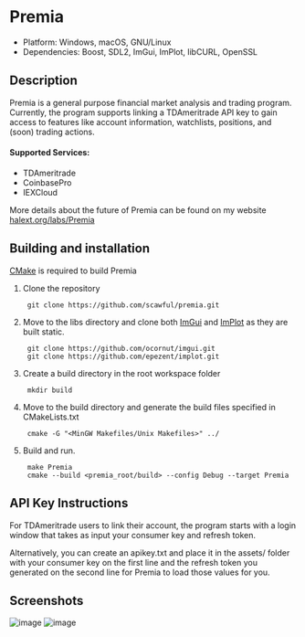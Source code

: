 # Premia

- Platform: Windows, macOS, GNU/Linux
- Dependencies: Boost, SDL2, ImGui, ImPlot, libCURL, OpenSSL

## Description
Premia is a general purpose financial market analysis and trading program. Currently, the program supports linking a TDAmeritrade API key to gain access to features like account information, watchlists, positions, and (soon) trading actions. 

#### Supported Services: 
- TDAmeritrade
- CoinbasePro
- IEXCloud 

More details about the future of Premia can be found on my website [halext.org/labs/Premia](https://halext.org/labs/Premia/)

Building and installation
-------------------------
[CMake](http://www.cmake.org "CMake") is required to build Premia 

1. Clone the repository

        git clone https://github.com/scawful/premia.git
 
2. Move to the libs directory and clone both [ImGui](https://github.com/ocornut/imgui) and [ImPlot](https://github.com/epezent/implot) as they are built static.

        git clone https://github.com/ocornut/imgui.git
        git clone https://github.com/epezent/implot.git

3. Create a build directory in the root workspace folder

        mkdir build
      
4. Move to the build directory and generate the build files specified in CMakeLists.txt

        cmake -G "<MinGW Makefiles/Unix Makefiles>" ../

5. Build and run.

        make Premia
        cmake --build <premia_root/build> --config Debug --target Premia

API Key Instructions
----------

For TDAmeritrade users to link their account, the program starts with a login window that takes as input your consumer key and refresh token.

Alternatively, you can create an apikey.txt and place it in the assets/ folder with your consumer key on the first line and the refresh token you generated on the second line for Premia to load those values for you. 

Screenshots
--------
![image](https://user-images.githubusercontent.com/47263509/167268560-f56c5394-9b8e-4a10-adb2-d6e03f1c3516.png)
![image](https://user-images.githubusercontent.com/47263509/167268589-1dfc254c-91cd-4106-b7cc-1684eec7b9f6.png)

<!-- ![image](https://user-images.githubusercontent.com/47263509/166610671-b83f32a4-bf72-46ef-a86b-17f7af3cc56b.png) -->
<!-- ![](https://i.ibb.co/99SsWWb/Screen-Shot-2022-03-06-at-3-46-48-PM.png)
<!-- ![](https://i.ibb.co/X8cSy1T/C15-E0-A46-8357-4-D8-A-BD9-F-15-CDA776-AAF1.png)
![](https://i.ibb.co/NjdT3GS/49-C38803-E56-D-4648-9-F9-F-704-E661-C0-D7-C.png)
![](https://i.ibb.co/JHD6MFK/Screen-Shot-2022-01-09-at-9-52-33-AM.png) -->

